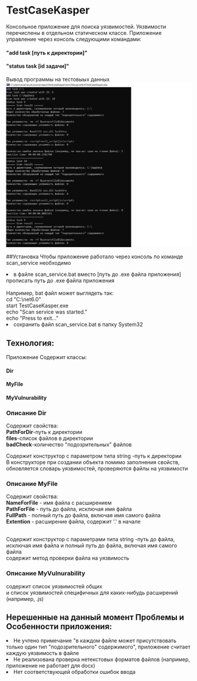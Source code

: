 # TestCaseKasper
Консольное приложение для поиска уязвимостей. Уязвимости перечислены в отдельном статическом классе.
Приложение управление через консоль следующими командами: 
#### "add task [путь к директории]" 
#### "status task [id задачи]" 

Вывод программы на тестовыых данных
<img src="https://github.com/Makanasya/TestCaseKasper/blob/master/result.png">

##Установка
Чтобы приложение работало через консоль по команде scan_service необходимо <br> 
<li>в файле scan_service.bat вместо [путь до .exe файла приложения] прописать путь до .exe файла приложения</li>
<br>Например, bat файл может выглядеть так:<br>
cd "C:\net6.0" <br>
start TestCaseKasper.exe <br>
echo "Scan service was started." <br>
echo "Press <Enter> to exit..." <br>

<li>сохранить файл scan_service.bat в папку System32</li>

## Технология:
Приложение Содержит классы:<br>
#### Dir <br>
#### MyFile <br>
#### MyVulnurability <br>

### Описание Dir
Cодержит свойства: <br>
<b>PathForDir</b>-путь к директории <br>
<b>files</b>-список файлов в директории <br>
<b>badCheck</b>-количество "подозрительных" файлов <br>

Содержит конструктор с параметром типа string -путь к директории <br>
В конструкторе при создании объекта помимо заполнения свойств, обновляется словарь уязвимостей, проверяются файлы на уязвимости <br>

### Описание MyFile
Cодержит свойства:  <br>
<b>NameForFile</b> - имя файла с расширением <br>
<b>PathForFile</b> - путь до файла, исключая имя файла <br>
<b>FullPath</b> -  полный путь до файла, включая имя самого файла <br>
<b>Extention</b> - расширение файла, содержит '.' в начале <br> <br>

Содержит конструктор с параметрами типа string -путь до файла, исключая имя файла и полный путь до файла, включая имя самого файла <br>
содержит метод проверки файла на уязвимость<br>

### Описание MyVulnurability
содержит список уязвимостей общих <br>
и список уязвимостей специфичных для каких-нибудь расширений (например, .js) <br>

## Нерешенные на данный момент Проблемы и Особенности приложения:
<li>Не учтено примечание "в каждом файле может присутствовать только один тип "подозрительного" содержимого", 
приложение считает каждую уязвимость в файле<br></li>
<li>Не реализована проверка нетекстовых форматов файлов (например, приложение не работает для docx) <br></li>
<li>Нет соответствующей обработки ошибок ввода<br></li>
